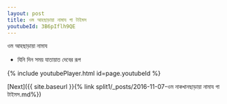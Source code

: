```yaml
---
layout: post
title: ওম আহছাড়ায়া নামায গা টাইমস
youtubeId: 3B6pIflh9QE
---
```

 
 
 ওম আহছাড়ায়া নামায  
 
 -  যিনি দিন সময় যাতায়াত দেবের রূপ 
 
  
 
  
 
 
 
 
 
 


{% include youtubePlayer.html id=page.youtubeId %}
 
[Next]({{ site.baseurl }}{% link  split1/_posts/2016-11-07-ওম নাকখানছাড়ায়া নামায গা টাইমস.md%})
 
